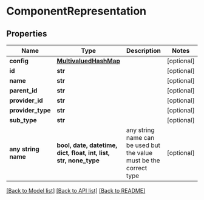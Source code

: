 # ComponentRepresentation


## Properties
Name | Type | Description | Notes
------------ | ------------- | ------------- | -------------
**config** | [**MultivaluedHashMap**](MultivaluedHashMap.md) |  | [optional] 
**id** | **str** |  | [optional] 
**name** | **str** |  | [optional] 
**parent_id** | **str** |  | [optional] 
**provider_id** | **str** |  | [optional] 
**provider_type** | **str** |  | [optional] 
**sub_type** | **str** |  | [optional] 
**any string name** | **bool, date, datetime, dict, float, int, list, str, none_type** | any string name can be used but the value must be the correct type | [optional]

[[Back to Model list]](../README.md#documentation-for-models) [[Back to API list]](../README.md#documentation-for-api-endpoints) [[Back to README]](../README.md)


